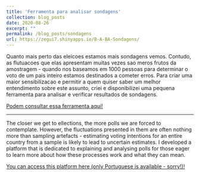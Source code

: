 ```yaml
---
title: 'Ferramenta para analisar sondagens'
collection: blog_posts
date: 2020-08-26
excerpt: ""
permalink: /blog_posts/sondagens
url: https://zegui7.shinyapps.io/B-A-BA-Sondagens/
---
```


Quanto mais perto das eleicoes estamos mais sondagens vemos. Contudo, as flutuacoes que elas apresentam muitas vezes sao meros frutos da amostragem - quando nos baseamos em 1000 pessoas para determinar o voto de um pais inteiro estamos destinados a cometer erros. Para criar uma maior sensibilizacao e permitir a quem quiser saber um melhor entendimento sobre este assunto, criei e disponibilizei uma pequena ferramenta para analisar e verificar resultados de sondagens. 

<u><a href="https://zegui7.shinyapps.io/B-A-BA-Sondagens/">Podem consultar essa ferramenta aqui!</a></u>

---

The closer we get to ellections, the more polls we are forced to contemplate. However, the fluctuations presented in them are often nothing more than sampling artefacts - estimating voting intentions for an entire country from a sample is likely to lead to uncertain estimates. I developed a platform that is dedicated to explaining and analysing polls for those eager to learn more about how these processes work and what they can mean.

<u><a href="https://zegui7.shinyapps.io/B-A-BA-Sondagens/">You can access this platform here (only Portuguese is available - sorry!)!</a></u>
